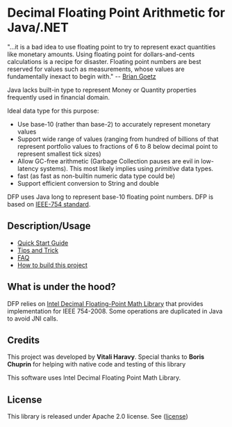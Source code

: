 # Decimal Floating Point Arithmetic for Java/.NET

"...it is a bad idea to use floating point to try to represent exact quantities like monetary amounts. Using floating point for dollars-and-cents calculations is a recipe for disaster. Floating point numbers are best reserved for values such as measurements, whose values are fundamentally inexact to begin with." -- [Brian Goetz](https://www.ibm.com/developerworks/library/j-jtp0114/index.html)

Java lacks built-in type to represent Money or Quantity properties frequently used in financial domain.  

Ideal data type for this purpose:

* Use base-10 (rather than base-2) to accurately represent monetary values 
* Support wide range of values (ranging from hundred of billions of that represent portfolio values to fractions of 6 to 8 below decimal point to represent smallest tick sizes)
* Allow GC-free arithmetic (Garbage Collection pauses are evil in low-latency systems). This most likely implies using *primitive* data types.
* fast (as fast as non-builtin numeric data type could be)
* Support efficient conversion to String and double


DFP uses Java long to represent base-10 floating point numbers. DFP is based on [IEEE-754 standard](https://en.wikipedia.org/wiki/IEEE_754).

## Description/Usage

* [Quick Start Guide](docs/quickstart.md)
* [Tips and Trick](docs/TipsNTricks.md)
* [FAQ](docs/FAQ.md) 
* [How to build this project](docs/build.md)

## What is under the hood?

DFP relies on [Intel Decimal Floating-Point Math Library](https://software.intel.com/content/www/us/en/develop/articles/intel-decimal-floating-point-math-library.html) that provides implementation for IEEE 754-2008. Some operations are duplicated in Java to avoid JNI calls.

## Credits

This project was developed by **Vitali Haravy**. Special thanks to **Boris Chuprin** for helping with native code and testing of this library

This software uses Intel Decimal Floating Point Math Library.

## License
This library is released under Apache 2.0 license. See ([license](LICENSE))
